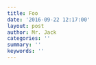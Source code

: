 ```yaml
---
title: Foo
date: '2016-09-22 12:17:00'
layout: post
author: Mr. Jack
categories: ''
summary: ''
keywords: ''
---
```

